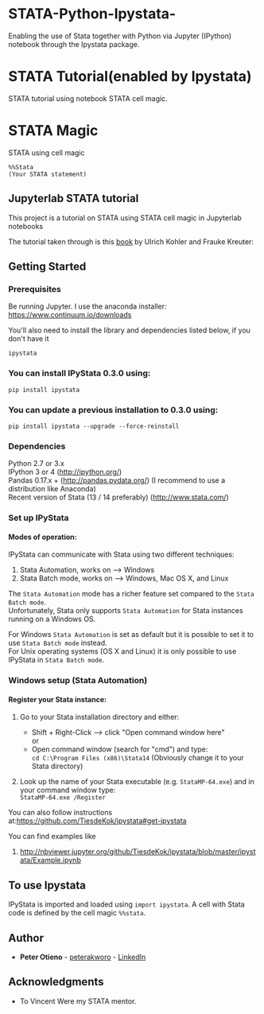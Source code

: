 # STATA-Python-Ipystata-
Enabling the use of Stata together with Python via Jupyter (IPython) notebook through the Ipystata package.
# STATA Tutorial(enabled by Ipystata)
STATA tutorial using notebook STATA cell magic.
# STATA Magic
STATA using cell magic

```
%%Stata
(Your STATA statement)
```

## Jupyterlab STATA tutorial

This project is a tutorial on STATA using STATA cell magic in Jupyterlab notebooks

The tutorial taken through is this [book](https://www.stata.com/bookstore/data-analysis-using-stata/) by Ulrich Kohler and Frauke Kreuter:

## Getting Started

### Prerequisites

Be running Jupyter. I use the anaconda installer: https://www.continuum.io/downloads

You'll also need to install the library and dependencies listed below, if you don't have it

```
ipystata
```

### **You can install IPyStata 0.3.0 using:**

    pip install ipystata
### **You can update a previous installation to 0.3.0 using:**

    pip install ipystata --upgrade --force-reinstall
### Dependencies
Python 2.7 or 3.x  
IPython 3 or 4 (http://ipython.org/)  
Pandas 0.17.x + (http://pandas.pydata.org/) (I recommend to use a distribution like Anaconda)  
Recent version of Stata (13 / 14 preferably) (http://www.stata.com/)  

### Set up IPyStata

#### Modes of operation:
IPyStata can communicate with Stata using two different techniques:  

1. Stata Automation, works on --> Windows
2. Stata Batch mode, works on --> Windows, Mac OS X, and Linux

The `Stata Automation` mode has a richer feature set compared to the `Stata Batch mode`.  
Unfortunately, Stata only supports `Stata Automation` for Stata instances running on a Windows OS.

For Windows `Stata Automation` is set as default but it is possible to set it to use `Stata Batch mode` instead.  
For Unix operating systems (OS X and Linux) it is only possible to use IPyStata in `Stata Batch mode`.

### Windows setup (Stata Automation)

#### Register your Stata instance:
1. Go to your Stata installation directory and either:

    -  Shift + Right-Click --> click "Open command window here"  
       or
    - Open command window (search for "cmd") and type:  
       `cd C:\Program Files (x86)\Stata14`      (Obviously change it to your Stata directory)  

2. Look up the name of your Stata executable (e.g. `StataMP-64.exe`) and in your command window type:  
`StataMP-64.exe /Register`

You can also follow instructions at:https://github.com/TiesdeKok/ipystata#get-ipystata

You can find examples like
1. http://nbviewer.jupyter.org/github/TiesdeKok/ipystata/blob/master/ipystata/Example.ipynb

## To use Ipystata
IPyStata is imported and loaded using `import ipystata`.
A cell with Stata code is defined by the cell magic `%%stata`.

## Author

* **Peter Otieno** - [peterakworo](https://github.com/peter-akworo) - [LinkedIn](https://www.linkedin.com/in/peter-onyango-184446132/)

## Acknowledgments

* To Vincent Were my STATA mentor.

